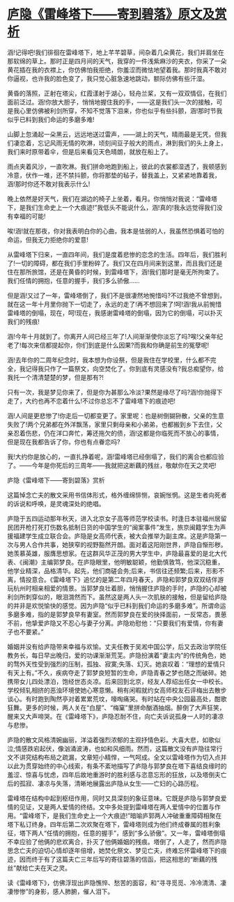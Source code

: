 # [庐隐《雷峰塔下——寄到碧落》原文及赏析](https://www.vrrw.net/wx/9068.html)

涵!记得吧!我们徘徊在雷峰塔下，地上芊芊碧草，间杂着几朵黄花，我们并肩坐在那软绵的草上。那时正是四月间的天气，我穿的一件浅紫麻沙的夹衣，你采了一朵黄花插在我的衣襟上，你仿佛怕我拒绝，你羞涩而微怯地望着我。那时我真不敢对你逼视，也许我的脸色变了，我只觉心脏急速地跳动，额际仿佛有些汗湿。

黄昏的落照，正射在塔尖，红霞漾射于湖心，轻舟兰桨，又有一双双情侣，在我们面前泛过。涵!你放大胆子，悄悄地握住我的手，——这是我们头一次的接触，可是我心里仿佛被利剑所穿，不知不觉落下泪来，你也似乎有些抖颤，涵!那时节我似乎已料到我们命运的多磨多难!

山脚上忽涌起一朵黑云，远远地送过雷声，——湖上的天气，晴雨最是无凭，但我们凄恋着，忘记风雨无情的吹淋，顷刻间豆子般大的雨点，淋到我们的头上身上，我们来时原带着伞，但是后来看见天色晴朗，就放在船上了。



雨点夹着风沙，一直吹淋。我们拼命地跑到船上，彼此的衣裳都湿透了，我顿感到冷意，伏作一堆，还不禁抖颤，你将那垫的毡子，替我盖上，又紧紧地靠着我，涵!那时你还不敢对我表示什么!

晚上依然是好天气，我们在湖边的椅子上坐着，看月。你悄悄对我说：“雷峰塔下，是我们生命史上一个大痕迹!”我低头不能说什么，涵!真的!我永远觉得我们没有幸福的可能!

唉!涵!就在那夜，你对我表明白你的心曲，我本是怯弱的人，我虽然恐惧着可怕的命运，但我无力拒绝你的爱意!

从雷峰塔下归来，一直四年间，我们是度着悲惨的恋念的生活。四年后，我们胜利了!一切的障碍，都在我们手里粉碎了。我们又在四月间来到这里，而且我们还是住在那所旅馆，还是在黄昏的时候，到雷峰塔下，涵!我们那时是毫无所拘束了。我们任情的拥抱，任意的握手，我们多么骄傲……

但是涵!又过了一年，雷峰塔倒了，我们不是很凄然地惋惜吗?不过我绝不曾想到，就在这一年十月里你抛下一切走了，永远的走了!再不想回来了!呵!涵!我从前惋惜雷峰塔的倒塌，现在，呵!现在，我感谢雷峰塔的倒塌，因为它的倒塌，可以扑灭我们的残痕!

涵!今年十月就到了。你离开人间已经三年了!人间渐渐使你淡忘了吗?唉!父亲年纪老了!每次来信都提起你，你们到底是什么因果?而我和你确是前生的冤孽呢!

涵!去年你的二周年纪念时，我本想为你设祭，但是我住在学校里，什么都不完全，我记得我只作了一篇祭文，向空焚化了。你到底有灵感没有?我总痴望你，给我托一个清清楚楚的梦，但是那有?!

只有一次，我是梦见你来了，但是你为甚那么冷淡?果然是缘尽了吗?涵!你抛得下走了，大约也再不恋着什么!不过你总忘不了雷峰塔下的痕迹吧!

涵!人间是更悲惨了!你走后一切都变更了。家里呢：也是树倒猢狲散，父亲的生意失败了!两个兄弟都在外洋飘荡，家里只剩母亲和小弟弟，也都搬到乡下去住，父亲忍着伤悲，仍在洋口奔忙，筹还拖欠的债，涵!这都是你临死而不放心的事情，但是现在我都告诉了你，你也有点眷恋吗?

我!大约你是放心的，一直扎挣着呢，涵!雷峰塔已经倒塌了，我们的离合也都应验了。——今年是你死后的三周年——我就把这断藕的残丝，敬献你在天之灵吧!

庐隐《雷峰塔下——寄到碧落》赏析

这篇悼念亡夫的散文采用书信体形式，格外缠绵悱恻，哀婉怅惘。这是生者向死者的诉说和呼唤，是灵魂深处的绝唱。

庐隐于五四运动那年秋天，进入北京女子高等师范学校读书。时逢日本驻福州居留民团开枪打死打伤数名抵制日货的中国学生的“闽案事件”发生，旅京闽籍学生为声援福建学生成立联合会。庐隐是女高师代表，被大会推举为副主席。这是庐隐第一次与男人合作共事，她狭窄的视野豁然开朗。面对着这阳刚世界，庐隐自惭形秽。她羡慕英雄，服膺思想家。在这群风华正茂的男大学生中，庐隐最喜爱的是北大代表、《闽潮》主编郭梦良。在庐隐眼里，他明敏聪颖，他勤慎敦笃，他深沉稳重，他学业精深，品格清华。起先，他们商磋会务;后来，书信往还频繁;后来，形影不离，情投意合。《雷峰塔下》追忆的是第二年四月春天，庐隐和郭梦良双双结伴游玩杭州时相亲相爱的情景。当郭梦良壮着胆，悄悄握住庐隐的手时，庐隐的心却被利剑所刺穿似的，眼泪潸然而下。虽然这是两人头一次肌肤的接触，但是留给庐隐的并非是欢悦愉快的感觉。因为庐隐“似乎已料到我们命运的多磨多难”。所谓命运多磨多难，指的是郭梦良早有妻室。然而郭梦良在爱的抉择面前，一反常态，畏葸不前，他挚爱庐隐又不忍心与妻子分离。庐隐劝慰他：“只要我们有爱情，你有妻子也不要紧。”

婚姻并没有给庐隐带来幸福与欢愉。丈夫任教于吴淞中国公学，后又去政治学院任教务长，每日早出晚归，爱的功课渐渐荒芜。庐隐扮演着“妻主内”的传统角色，她的骛外天性受到强烈的压制，孤独、寂寞;失落、幻灭。她哀叹着：“理想的爱情只有天上有。”不久，疾病夺走了郭梦良短暂的生命，庐隐青春之梦也随之而破碎。她携带女儿四处漂泊，饱经世态炎凉。后来回到北京，经友人荐绍出任女一中校长。学校倾轧相挤的恶浊环境使她心寒意懒。稍有闲暇就约女高师校友石评梅出去散步谈心。有时跑到陶然亭对着累累荒坟，嚎啕痛哭。有时站在中央公园最高处，酣歌狂舞。更多的时候，两人关在“白屋”、“梅窠”里拼命酗酒抽烟。醉倒了大声狂笑，醒来又大声啼哭。在《雷峰塔下》，庐隐忍耐不住，向亡夫诉说孤身一人时的凄凉与悲惨。

庐隐的散文风格清婉幽丽，洋溢着强烈浓郁的主观抒情色彩。大喜大悲，如歌似泣;情感跌宕起伏，像汹涌波涛，也如和风细雨。然而，这篇散文没有庐隐往常行文不讲究结构布局之疏漏，文章短小精悍，一气呵成。全文以雷峰塔作为切入点并以此为贯穿始终的中心线索，有条不紊地描写了庐隐与郭梦良在塔下喜结良缘时的羞涩、惊喜与忧虑，四年后故地重游时的胜利感与恣意忘形的狂放，以及塔倒夫亡后的孤寂、凄凉与失落，清晰地展露出庐隐从女生——亡妇的心路历程。

雷峰塔在结构中起到枢纽作用，同时又具深刻的象征意味。它既是庐隐与郭梦良爱情的见证，又是两人爱情的终结。文中多处提到雷峰塔在两人爱情中的位置与作用。“雷峰塔下，是我们生命史上一个大痕迹!”暗喻庐郭两人冲破重重障碍相聚在塔下私订终身。四年后第二次欢聚在塔下，雷峰塔则成为他们终成眷属的胜利象征，塔下两人“任情的拥抱，任意的握手”，感到“多么骄傲”。又一年，雷峰塔倒塌不幸应验了他俩的悲欢离合，扑灭了他俩婚姻的残痕。塔倒了，人走了，然而庐隐思念亡夫的迫切心情却逐年倍增，她焚化祭文、梦见亡夫，终难忘怀雷峰塔下的痕迹，因而终于有了这篇夫亡三年后写的寄往碧落的信函，把这相思的“断藕的残丝”献给亡夫在天之灵。

读《雷峰塔下》，仿佛浮现出庐隐憔悴、愁苦的面容，和“寻寻觅觅、冷冷清清、凄凄惨惨”的身影，感人肺腑，催人泪下。

